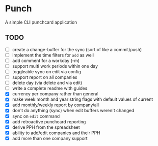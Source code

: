 # Punch

A simple CLI punchcard application

## TODO

- [ ] create a change-buffer for the sync (sort of like a commit/push)
- [ ] implement the time filters for `add` as well
- [ ] add comment for a workday (-m)
- [ ] support multi work periods within one day
- [ ] toggleable sync on edit via config
- [ ] support report on all companies
- [ ] delete day (via delete and via edit)
- [ ] write a complete readme with guides
- [X] currency per company rather than general
- [X] make week month and year string flags with default values of current
- [X] add monthly/weekly report by company/all
- [X] don't do anything (sync) when edit buffers weren't changed
- [X] sync on `edit` command
- [X] add retroactive punchcard reporting 
- [X] derive PPH from the spreadsheet
- [X] ability to add/edit companies and their PPH
- [X] add more than one company support
